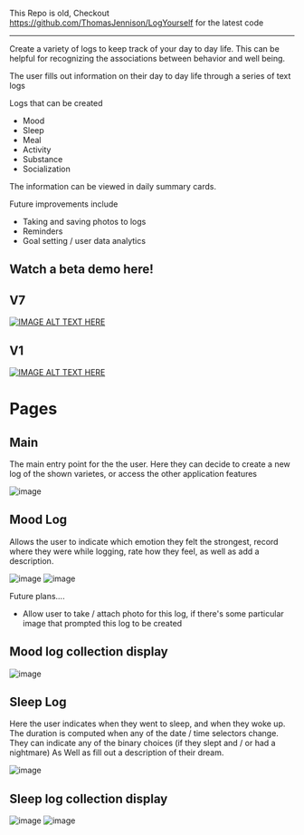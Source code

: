 This Repo is old,
Checkout https://github.com/ThomasJennison/LogYourself for the latest code




-------------------------------------------------------------------------------

Create a variety of logs to keep track of your day to day life. This can be helpful for recognizing the associations between behavior and well being.

The user fills out information on their day to day life through a series of text logs

Logs that can be created
- Mood
- Sleep
- Meal
- Activity
- Substance
- Socialization

The information can be viewed in daily summary cards.

Future improvements include
- Taking and saving photos to logs
- Reminders
- Goal setting / user data analytics


Watch a beta demo here!
------------------------- 

V7
------
[![IMAGE ALT TEXT HERE](https://img.youtube.com/vi/MipfGiSEHcc/0.jpg)](https://www.youtube.com/watch?v=MipfGiSEHcc)

V1
------ 
[![IMAGE ALT TEXT HERE](https://img.youtube.com/vi/BhMc-u2Qktg/0.jpg)](https://www.youtube.com/watch?v=BhMc-u2Qktg)

# Pages
Main
--------------
The main entry point for the the user.
Here they can decide to create a new log of the shown varietes, or access the other application features

![image](https://user-images.githubusercontent.com/7981120/89335605-3d334580-d666-11ea-9c9f-4bf8313cb9b6.png)

Mood Log
--------------
Allows the user to indicate which emotion they felt the strongest, 
record where they were while logging, rate how they feel, as well as add a description.

![image](https://user-images.githubusercontent.com/7981120/89335891-a1560980-d666-11ea-8d5c-415ed8ae198c.png)
![image](https://user-images.githubusercontent.com/7981120/89337374-d6635b80-d668-11ea-92b6-097be4780a52.png)

Future plans....
- Allow user to take / attach photo for this log, if there's some particular image that prompted this log to be created

Mood log collection display
-------- 
![image](https://user-images.githubusercontent.com/7981120/89336614-aa93a600-d667-11ea-97cd-36fcf1625c2a.png)

Sleep Log
------- 
Here the user indicates when they went to sleep, and when they woke up. The duration is computed when any of the date / time selectors change.
They can indicate any of the binary choices (if they slept and / or had a nightmare)
As Well as fill out a description of their dream.


![image](https://user-images.githubusercontent.com/7981120/89338100-12e38700-d66a-11ea-9350-1a58cdd60f7b.png)

Sleep log collection display
------------- 
![image](https://user-images.githubusercontent.com/7981120/89338312-6a81f280-d66a-11ea-88b6-1d67368d79d4.png) 
![image](https://user-images.githubusercontent.com/7981120/89338713-fc89fb00-d66a-11ea-9418-3b287649e8a1.png)
